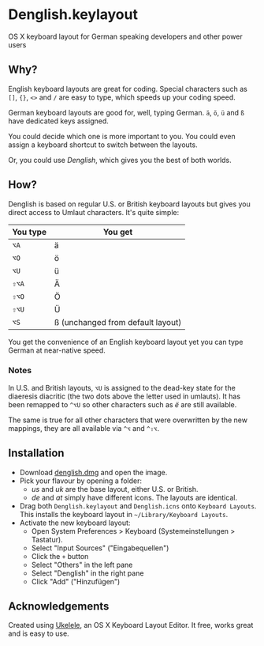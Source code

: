 # Denglish.keylayout

OS X keyboard layout for German speaking developers and other power users

## Why?

English keyboard layouts are great for coding. Special characters such as `[]`, `{}`, `<>` and `/` are easy to type, which speeds up your coding speed.

German keyboard layouts are good for, well, typing German. `ä`, `ö`, `ü` and `ß` have dedicated keys assigned.

You could decide which one is more important to you. You could even assign a keyboard shortcut to switch between the layouts.

Or, you could use _Denglish_, which gives you the best of both worlds.

## How?

Denglish is based on regular U.S. or British keyboard layouts but gives you direct access to Umlaut characters. It's quite simple:

| You type | You get                           |
| -------- | --------------------------------- |
| `⌥A`     | ä                                 |
| `⌥O`     | ö                                 |
| `⌥U`     | ü                                 |
| `⇧⌥A`    | Ä                                 |
| `⇧⌥O`    | Ö                                 |
| `⇧⌥U`    | Ü                                 |
| `⌥S`     | ß (unchanged from default layout) |

You get the convenience of an English keyboard layout yet you can type German at near-native speed.

### Notes

In U.S. and British layouts, `⌥U` is assigned to the dead-key state for the diaeresis diacritic (the two dots above the letter used in umlauts). It has been remapped to `^⌥U` so other characters such as _ë_ are still available.

The same is true for all other characters that were overwritten by the new mappings, they are all available via `^⌥` and `^⇧⌥`.

## Installation

 - Download [denglish.dmg](http://abersager.github.io/denglish/denglish.dmg) and open the image.
 - Pick your flavour by opening a folder:
    - _us_ and _uk_ are the base layout, either U.S. or British.
    - _de_ and _at_ simply have different icons. The layouts are identical.
 - Drag both `Denglish.keylayout` and `Denglish.icns` onto `Keyboard Layouts`. This installs the keyboard layout in `~/Library/Keyboard Layouts`.
 - Activate the new keyboard layout:
   - Open System Preferences > Keyboard (Systemeinstellungen > Tastatur).
   - Select "Input Sources" ("Eingabequellen")
   - Click the `+` button
   - Select "Others" in the left pane
   - Select "Denglish" in the right pane
   - Click "Add" ("Hinzufügen")

## Acknowledgements

Created using [Ukelele](http://scripts.sil.org/cms/scripts/page.php?site_id=nrsi&item_id=ukelele), an OS X Keyboard Layout Editor. It free, works great and is easy to use.
